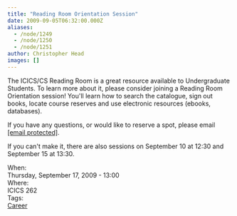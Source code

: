 ```yaml
---
title: "Reading Room Orientation Session"
date: 2009-09-05T06:32:00.000Z
aliases:
  - /node/1249
  - /node/1250
  - /node/1251
author: Christopher Head
images: []
---
```


<div class="field field-name-body field-type-text-with-summary field-label-hidden"><div class="field-items"><div class="field-item even"><p>The ICICS/CS Reading Room is a great resource available to Undergraduate Students. To learn more about it, please consider joining a Reading Room Orientation session! You&apos;ll learn how to search the catalogue, sign out books, locate course reserves and use electronic resources (ebooks, databases).</p>
<p>If you have any questions, or would like to reserve a spot, please email <a href="/cdn-cgi/l/email-protection#a7d5c3c9c0d5c8c8cae7c4d489d2c5c489c4c6"><span class="__cf_email__" data-cfemail="0270666c65706d6d6f4261712c7760612c6163">[email&#xA0;protected]</span></a>.</p>
<p>If you can&apos;t make it, there are also sessions on September 10 at 12:30 and September 15 at 13:30.</p>
</div></div></div><div class="field field-name-field-dates field-type-datetime field-label-above"><div class="field-label">When:&#xA0;</div><div class="field-items"><div class="field-item even"><span class="date-display-single">Thursday, September 17, 2009 - 13:00</span></div></div></div><div class="field field-name-field-location field-type-text field-label-above"><div class="field-label">Where:&#xA0;</div><div class="field-items"><div class="field-item even">ICICS 262</div></div></div>    <footer>
    <div class="field field-name-field-tags field-type-taxonomy-term-reference field-label-above"><div class="field-label">Tags:&#xA0;</div><div class="field-items"><div class="field-item even"><a href="/career">Career</a></div></div></div>      </footer>
